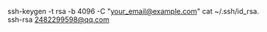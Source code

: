 ssh-keygen -t rsa -b 4096 -C "your_email@example.com"
cat ~/.ssh/id_rsa.
ssh-rsa  2482299598@qq.com






